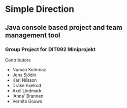 # Simple Direction

## Java console based project and team management tool

### Group Project for DIT092 Miniprojekt

Contributors
* Numan Korkmaz
* Jens Sjödin
* Karl Nilsson
* Drake Axelrod
* Axel Lindmark
* 'Anna' Brannen
* Vernita Gouws

